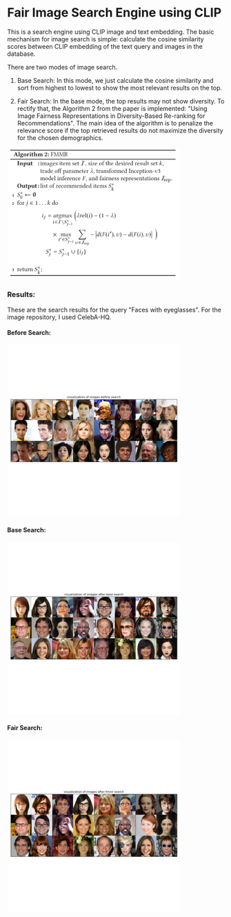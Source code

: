# Fair Image Search Engine using CLIP


This is a search engine using CLIP image and text embedding. The basic mechanism for image search is simple: calculate the cosine similarity scores between CLIP embedding of the text query and images in the database.

There are two modes of image search.

1. Base Search: In this mode, we just calculate the cosine similarity and sort from highest to lowest to show the most relevant results on the top.

2. Fair Search: In the base mode, the top results may not show diversity. To rectify that, the Algorithm 2 from the paper is implemented: "Using Image Fairness Representations in Diversity-Based Re-ranking for Recommendations". The main idea of the algorithm is to penalize the relevance score if the top retrieved results do not maximize the diversity for the chosen demographics.

<img src="fmmr.png" width="400">


### Results:

These are the search results for the query "Faces with eyeglasses". For the image repository, I used CelebA-HQ.

#### Before Search:
<img  src="https://github.com/Mehrab-Tanjim/fair_search_engine_using_CLIP/blob/master/results/plots/visualization%20of%20images%20before%20search.jpg" height="400"> 


#### Base Search:
<img  src="https://github.com/Mehrab-Tanjim/fair_search_engine_using_CLIP/blob/master/results/plots/visualization%20of%20images%20after%20base%20search.jpg" height="400">

#### Fair Search:
<img  src="https://github.com/Mehrab-Tanjim/fair_search_engine_using_CLIP/blob/master/results/plots/visualization%20of%20images%20after%20fmmr%20search.jpg" height="400">

